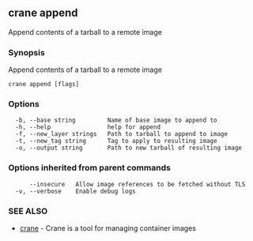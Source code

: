 ## crane append

Append contents of a tarball to a remote image

### Synopsis

Append contents of a tarball to a remote image

```
crane append [flags]
```

### Options

```
  -b, --base string         Name of base image to append to
  -h, --help                help for append
  -f, --new_layer strings   Path to tarball to append to image
  -t, --new_tag string      Tag to apply to resulting image
  -o, --output string       Path to new tarball of resulting image
```

### Options inherited from parent commands

```
      --insecure   Allow image references to be fetched without TLS
  -v, --verbose    Enable debug logs
```

### SEE ALSO

* [crane](crane.md)	 - Crane is a tool for managing container images

